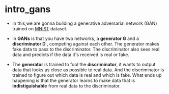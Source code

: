 # intro_gans

* In this,we are gonna building a generative adversarial network (GAN) trained on [MNIST](http://yann.lecun.com/exdb/mnist/) dataset.


* In **GANs** is that you have two networks, a **generator G**  and a **discriminator D** , competing against each other. The generator makes fake data to pass to the discriminator. The discriminator also sees real data and predicts if the data it's received is real or fake.
* The **generator** is trained to fool the **discriminator**, it wants to output data that looks as close as possible to real data. And the discriminator is trained to figure out which data is real and which is fake. What ends up happening is that the generator learns to make data that is **indistiguishable** from real data to the discriminator.
